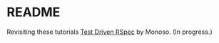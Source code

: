 # README

Revisiting these tutorials [Test Driven RSpec](https://www.youtube.com/watch?v=Wb3oIfiLdZU) by Monoso. (In progress.)
